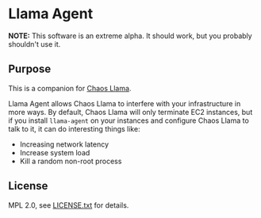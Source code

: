 # Llama Agent

**NOTE:** This software is an extreme alpha. It should work, but you probably shouldn't use it.

## Purpose

This is a companion for [Chaos Llama](https://github.com/hassy/llama-cli).

Llama Agent allows Chaos Llama to interfere with your infrastructure in more ways. By default, Chaos Llama will only terminate EC2 instances, but if you install `llama-agent` on your instances and configure Chaos Llama to talk to it, it can do interesting things like:

- Increasing network latency
- Increase system load
- Kill a random non-root process

## License

MPL 2.0, see [LICENSE.txt](LICENSE.txt) for details.
